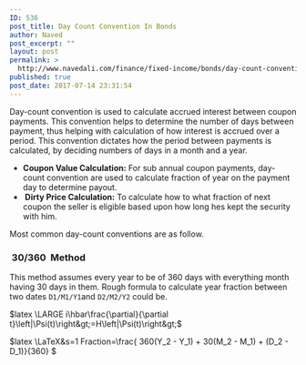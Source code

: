 ```yaml
---
ID: 536
post_title: Day Count Convention In Bonds
author: Naved
post_excerpt: ""
layout: post
permalink: >
  http://www.navedali.com/finance/fixed-income/bonds/day-count-convention-bonds
published: true
post_date: 2017-07-14 23:31:54
---
```

Day-count convention is used to calculate accrued interest between coupon payments. This convention helps to determine the number of days between payment, thus helping with calculation of how interest is accrued over a period. This convention dictates how the period between payments is calculated, by deciding numbers of days in a month and a year.
<ul>
 	<li><b>Coupon Value Calculation:</b> For sub annual coupon payments, day-count convention are used to calculate fraction of year on the payment day to determine payout.</li>
 	<li><b> Dirty Price Calculation:</b> To calculate how to what fraction of next coupon the seller is eligible based upon how long hes kept the security with him.</li>
</ul>
Most common day-count conventions are as follow.
<h3> 30/360  Method</h3>
This method assumes every year to be of 360 days with everything month having 30 days in them. Rough formula to calculate year fraction between two dates <code>D1/M1/Y1</code>and <code>D2/M2/Y2</code> could be.

$latex \LARGE i\hbar\frac{\partial}{\partial t}\left|\Psi(t)\right&gt;=H\left|\Psi(t)\right&gt;$

$latex \LaTeX&amp;s=1
Fraction=\frac{ 360(Y_2 - Y_1) + 30(M_2 - M_1) + (D_2 - D_1)}{360}
$